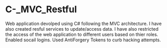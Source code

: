 # C-_MVC_Restful
Web application devolped using C# following the MVC architecture.
I have also created resful services to update/access data.
I have also restricted the access of the web application to different users based on thier roles.
Enabled socail logins.
Used AntiForgery Tokens to curb hacking attempts.

